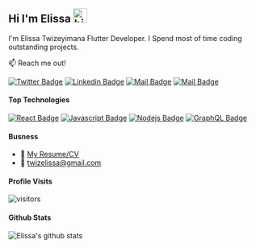 ## Hi I'm Elissa <img src="https://user-images.githubusercontent.com/1303154/88677602-1635ba80-d120-11ea-84d8-d263ba5fc3c0.gif" width="28px" alt="hi">

I'm Elissa Twizeyimana Flutter Developer. I Spend most of time coding outstanding projects.

:mailbox: Reach me out!

[![Twitter Badge](https://img.shields.io/badge/-@twizeyimanaeli4-1ca0f1?style=flat&labelColor=1ca0f1&logo=twitter&logoColor=white&link=https://twitter.com/twizeyimanaeli4)](https://twitter.com/twizeyimanaeli4) [![Linkedin Badge](https://img.shields.io/badge/-Twizeyimana-0e76a8?style=flat&labelColor=0e76a8&logo=linkedin&logoColor=white)](https://www.linkedin.com/in/twizeyimana-elissa-93a7971a0/) [![Mail Badge](https://img.shields.io/badge/-@twizelissa-e84393?style=flat&labelColor=e84393&logo=instagram&logoColor=white)](https://instagram.com/twizelissa) [![Mail Badge](https://img.shields.io/badge/-twizelissa@gmail.com-c0392b?style=flat&labelColor=c0392b&logo=gmail&logoColor=white)](mailto:twizelissa@gmail.com)

#### Top Technologies

[![React Badge](https://img.shields.io/badge/-React-61DBFB?style=for-the-badge&labelColor=black&logo=react&logoColor=61DBFB)](#) [![Javascript Badge](https://img.shields.io/badge/-Javascript-F0DB4F?style=for-the-badge&labelColor=black&logo=javascript&logoColor=F0DB4F)](#) [![Nodejs Badge](https://img.shields.io/badge/-Nodejs-3C873A?style=for-the-badge&labelColor=black&logo=node.js&logoColor=3C873A)](#) [![GraphQL Badge](https://img.shields.io/badge/-GraphQl-e535ab?style=for-the-badge&labelColor=black&logo=node.js&logoColor=e535ab)](#)

#### Busness

- :paperclip: [My Resume/CV](https://github.com/ipenywis/ipenywis/blob/master/resumes/resume%20v1.0.pdf)
- :email: twizelissa@gmail.com

#### Profile Visits

![visitors](https://visitor-badge.glitch.me/badge?page_id=twizelissa.twizelissa)

#### Github Stats

![Elissa's github stats](https://github-readme-stats.vercel.app/api?username=twizelissa&count_private=true&theme=tokyonight&hide=contribs,prs)

[reactplaylist]: https://www.youtube.com/watch?v=KxXXEL-k47Y&list=PLvXDmnBbOF7RnYiZvDwl2Pzcs2kfi10wd
[vscodetutorial]: https://www.youtube.com/watch?v=Bkie2ai8qeE&t=8s
[htmltutorial]: https://www.youtube.com/watch?v=VK6MXVxOsws&t=27s
[javascripttutorial]: https://www.youtube.com/watch?v=D-LHKvmX37E
